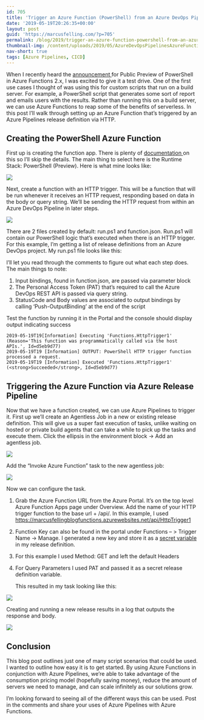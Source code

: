 ```yaml
---
id: 705
title: 'Trigger an Azure Function (PowerShell) from an Azure DevOps Pipeline'
date: '2019-05-19T20:26:35+00:00'
layout: post
guid: 'https://marcusfelling.com/?p=705'
permalink: /blog/2019/trigger-an-azure-function-powershell-from-an-azure-devops-pipeline/
thumbnail-img: /content/uploads/2019/05/AzureDevOpsPipelinesAzureFunctionsPowerShell.png
nav-short: true
tags: [Azure Pipelines, CICD]
---
```



When I recently heard the [announcement ](https://devblogs.microsoft.com/powershell/public-preview-of-powershell-in-azure-functions-2-x/) for Public Preview of PowerShell in Azure Functions 2.x, I was excited to give it a test drive. One of the first use cases I thought of was using this for custom scripts that run on a build server. For example, a PowerShell script that generates some sort of report and emails users with the results. Rather than running this on a build server, we can use Azure Functions to reap some of the benefits of serverless. In this post I’ll walk through setting up an Azure Function that’s triggered by an Azure Pipelines release definition via HTTP.

## Creating the PowerShell Azure Function

First up is creating the function app. There is plenty of [documentation ](https://docs.microsoft.com/en-us/azure/azure-functions/functions-create-first-azure-function)on this so I’ll skip the details. The main thing to select here is the Runtime Stack: PowerShell (Preview). Here is what mine looks like:

![](/content/uploads/2019/05/CreateFunction-488x1024.png)

Next, create a function with an HTTP trigger. This will be a function that will be run whenever it receives an HTTP request, responding based on data in the body or query string. We’ll be sending the HTTP request from within an Azure DevOps Pipeline in later steps.

![](/content/uploads/2019/05/TriggerFunction-1024x482.png)

There are 2 files created by default: run.ps1 and function.json. Run.ps1 will contain our PowerShell logic that’s executed when there is an HTTP trigger. For this example, I’m getting a list of release definitions from an Azure DevOps project. My run.ps1 file looks like this:

<script src="https://gist.github.com/MarcusFelling/968c78c366272b69e032225169e1edf4.js"></script>

I’ll let you read through the comments to figure out what each step does. The main things to note:

1. Input bindings, found in function.json, are passed via parameter block
2. The Personal Access Token (PAT) that’s required to call the Azure DevOps REST API is passed via query string.
3. StatusCode and Body values are associated to output bindings by calling ‘Push-OutputBinding’ at the end of the script

Test the function by running it in the Portal and the console should display output indicating success

```
2019-05-19T19[Information] Executing 'Functions.HttpTrigger1' (Reason='This function was programmatically called via the host APIs.', Id=d5eb9d77)
2019-05-19T19 [Information] OUTPUT: PowerShell HTTP trigger function processed a request.
2019-05-19T19 [Information] Executed 'Functions.HttpTrigger1' (<strong>Succeeded</strong>, Id=d5eb9d77)
```

## Triggering the Azure Function via Azure Release Pipeline

Now that we have a function created, we can use Azure Pipelines to trigger it. First up we’ll create an Agentless Job in a new or existing release definition. This will give us a super fast execution of tasks, unlike waiting on hosted or private build agents that can take a while to pick up the tasks and execute them. Click the ellipsis in the environment block -> Add an agentless job.

![](/content/uploads/2019/05/AgentlessJob-1024x350.png)

Add the “Invoke Azure Function” task to the new agentless job:

![](/content/uploads/2019/05/InvokeAzureFunctionTask-1024x432.png)

Now we can configure the task.

1. Grab the Azure Function URL from the Azure Portal. It’s on the top level Azure Function Apps page under Overview. Add the name of your HTTP trigger function to the base url + /api/. In this example, I used https://marcusfellingblogfunctions.azurewebsites.net/api/HttpTrigger1
2. Function Key can also be found in the portal under Functions – &gt; Trigger Name -> Manage. I generated a new key and store it as a [secret variable](https://docs.microsoft.com/en-us/azure/devops/pipelines/process/variables?view=azure-devops&tabs=classic%2Cbatch#secret-variables) in my release definition.
3. For this example I used Method: GET and left the default Headers
4. For Query Parameters I used PAT and passed it as a secret release definition variable.  
       
    This resulted in my task looking like this:

![](/content/uploads/2019/05/InvokeAzureFunctionTaskConfigured-698x1024.png)

Creating and running a new release results in a log that outputs the response and body.

![](/content/uploads/2019/05/ReleaseLog-1024x331.png)

## Conclusion

This blog post outlines just one of many script scenarios that could be used. I wanted to outline how easy it is to get started. By using Azure Functions in conjunction with Azure Pipelines, we’re able to take advantage of the consumption pricing model (hopefully saving money), reduce the amount of servers we need to manage, and can scale infinitely as our solutions grow.

I’m looking forward to seeing all of the different ways this can be used. Post in the comments and share your uses of Azure Pipelines with Azure Functions.